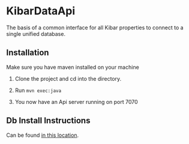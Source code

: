 # KibarDataApi
The basis of a common interface for all Kibar properties to connect to a single unified database.

## Installation

Make sure you have maven installed on your machine

1. Clone the project and cd into the directory.

2. Run `mvn exec:java`

3. You now have an Api server running on port 7070

## Db Install Instructions

Can be found [in this location](docs/installingDb.md).
